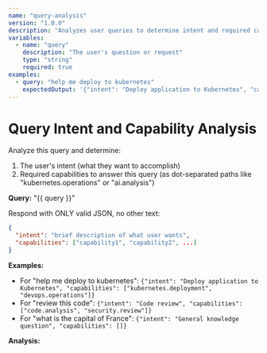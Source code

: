 ```yaml
---
name: "query-analysis"
version: "1.0.0"
description: "Analyzes user queries to determine intent and required capabilities"
variables:
  - name: "query"
    description: "The user's question or request"
    type: "string"
    required: true
examples:
  - query: "help me deploy to kubernetes"
    expectedOutput: '{"intent": "Deploy application to Kubernetes", "capabilities": ["kubernetes.deployment", "devops.operations"]}'
---
```


# Query Intent and Capability Analysis

Analyze this query and determine:
1. The user's intent (what they want to accomplish)
2. Required capabilities to answer this query (as dot-separated paths like "kubernetes.operations" or "ai.analysis")

**Query:** "{{ query }}"

Respond with ONLY valid JSON, no other text:
```json
{
  "intent": "brief description of what user wants",
  "capabilities": ["capability1", "capability2", ...]
}
```

**Examples:**
- For "help me deploy to kubernetes": `{"intent": "Deploy application to Kubernetes", "capabilities": ["kubernetes.deployment", "devops.operations"]}`
- For "review this code": `{"intent": "Code review", "capabilities": ["code.analysis", "security.review"]}`
- For "what is the capital of France": `{"intent": "General knowledge question", "capabilities": []}`

**Analysis:**
